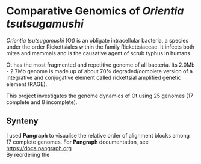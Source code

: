 # Comparative Genomics of *Orientia tsutsugamushi*

*Orientia tsutsugamushi* (Ot) is an obligate intracellular bacteria, a species under the order Rickettsiales within the family Rickettsiaceae. It infects both mites and mammals and is the causative agent of scrub typhus in humans. <br>

Ot has the most fragmented and repetitive genome of all bacteria. Its 2.0Mb - 2.7Mb genome is made up of about 70% degraded/complete version of a integrative and conjugative element called rickettsial amplified genetic element (RAGE). <br>

This project investigates the genome dynamics of Ot using 25 genomes (17 complete and 8 incomplete).<br>

## Synteny
I used **Pangraph** to visualise the relative order of alignment blocks among 17 complete genomes. For **Pangraph** documentation, see <https://docs.pangraph.org>
<br>
By reordering the 

